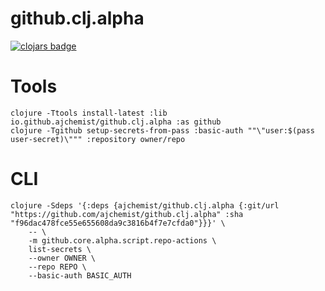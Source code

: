 # github.clj.alpha


[![clojars badge](https://img.shields.io/clojars/v/ajchemist/github.clj.alpha.svg?style=flat-square)](https://clojars.org/ajchemist/github.clj.alpha)


# Tools


``` shell
clojure -Ttools install-latest :lib io.github.ajchemist/github.clj.alpha :as github
clojure -Tgithub setup-secrets-from-pass :basic-auth ""\"user:$(pass user-secret)\""" :repository owner/repo
```


# CLI


``` shell
clojure -Sdeps '{:deps {ajchemist/github.clj.alpha {:git/url "https://github.com/ajchemist/github.clj.alpha" :sha "f96dac478fce55e655608da9c3816b4f7e7cfda0"}}}' \
	-- \
	-m github.core.alpha.script.repo-actions \
	list-secrets \
	--owner OWNER \
	--repo REPO \
	--basic-auth BASIC_AUTH
```


<!-- footer -->
